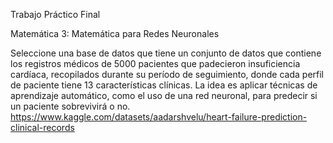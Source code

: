 Trabajo Práctico Final

Matemática 3: Matemática para Redes Neuronales

Seleccione una base de datos que tiene un conjunto de datos que contiene los registros médicos de 5000 pacientes que padecieron insuficiencia cardíaca, recopilados durante su período de seguimiento, donde cada perfil de paciente tiene 13 características clínicas. La idea es aplicar técnicas de aprendizaje automático, como el uso de una red neuronal, para predecir si un paciente sobrevivirá o no.
https://www.kaggle.com/datasets/aadarshvelu/heart-failure-prediction-clinical-records
